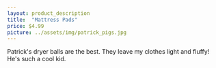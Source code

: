 ```yaml
---
layout: product_description
title:  "Mattress Pads"
price: $4.99
picture: ../assets/img/patrick_pigs.jpg
---
```


Patrick's dryer balls are the best. They leave my clothes light and fluffy! He's such a cool kid.
